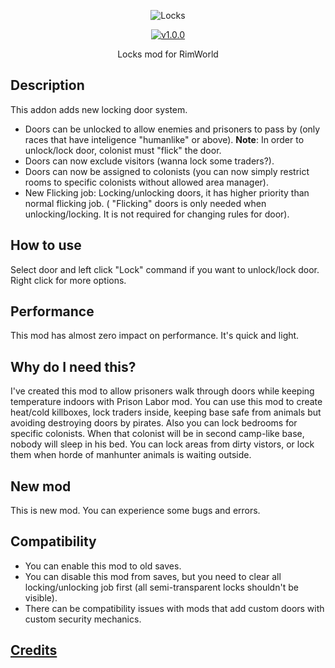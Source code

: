 <p align="center">
    <img src="https://raw.githubusercontent.com/Aviuz/Locks/master/Logo.png" alt="Locks" />
</p>
<p align="center">
  <a href="https://github.com/Aviuz/Locks/releases">
    <img src="https://img.shields.io/badge/version-1.0.0-blue.svg?style=flat" alt="v1.0.0" />
  </a>
</p>

<p align="center">
  Locks mod for RimWorld
</p>

## Description
This addon adds new locking door system.
- Doors can be unlocked to allow enemies and prisoners to pass by (only races that have inteligence "humanlike" or above).
**Note**: In order to unlock/lock door, colonist must "flick" the door.
- Doors can now exclude visitors (wanna lock some traders?).
- Doors can now be assigned to colonists (you can now simply restrict rooms to specific colonists without allowed area manager).
- New Flicking job: Locking/unlocking doors, it has higher priority than normal flicking job. ( "Flicking" doors is only needed when unlocking/locking. It is not required for changing rules for door).

## How to use
Select door and left click "Lock" command if you want to unlock/lock door. Right click for more options.

## Performance
This mod has almost zero impact on performance. It's quick and light.

## Why do I need this?
I've created this mod to allow prisoners walk through doors while keeping temperature indoors with Prison Labor mod.
You can use this mod to create heat/cold killboxes, lock traders inside, keeping base safe from animals but avoiding destroying doors by pirates.
Also you can lock bedrooms for specific colonists. When that colonist will be in second camp-like base, nobody will sleep in his bed.
You can lock areas from dirty vistors, or lock them when horde of manhunter animals is waiting outside.

## New mod
This is new mod. You can experience some bugs and errors.

## Compatibility
* You can enable this mod to old saves.
* You can disable this mod from saves, but you need to clear all locking/unlocking job first (all semi-transparent locks shouldn't be visible).
* There can be compatibility issues with mods that add custom doors with custom security mechanics.

## [Credits](credits.md)

